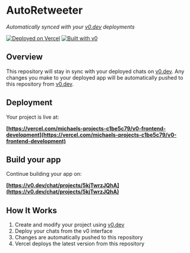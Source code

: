 # AutoRetweeter

*Automatically synced with your [v0.dev](https://v0.dev) deployments*

[![Deployed on Vercel](https://img.shields.io/badge/Deployed%20on-Vercel-black?style=for-the-badge&logo=vercel)](https://vercel.com/michaels-projects-c1be5c79/v0-frontend-development)
[![Built with v0](https://img.shields.io/badge/Built%20with-v0.dev-black?style=for-the-badge)](https://v0.dev/chat/projects/5kjTwrzJQhA)

## Overview

This repository will stay in sync with your deployed chats on [v0.dev](https://v0.dev).
Any changes you make to your deployed app will be automatically pushed to this repository from [v0.dev](https://v0.dev).

## Deployment

Your project is live at:

**[https://vercel.com/michaels-projects-c1be5c79/v0-frontend-development](https://vercel.com/michaels-projects-c1be5c79/v0-frontend-development)**

## Build your app

Continue building your app on:

**[https://v0.dev/chat/projects/5kjTwrzJQhA](https://v0.dev/chat/projects/5kjTwrzJQhA)**

## How It Works

1. Create and modify your project using [v0.dev](https://v0.dev)
2. Deploy your chats from the v0 interface
3. Changes are automatically pushed to this repository
4. Vercel deploys the latest version from this repository